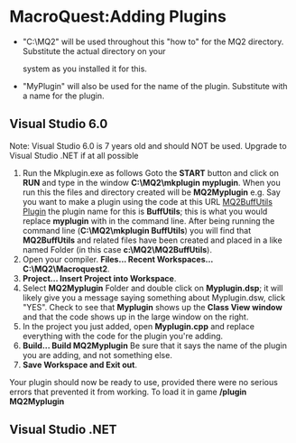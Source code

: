 # MacroQuest:Adding Plugins

* "C:\MQ2" will be used throughout this "how to" for the MQ2 directory. Substitute the actual directory on your

  system as you installed it for this.

* "MyPlugin" will also be used for the name of the plugin. Substitute with a name for the plugin.

## Visual Studio 6.0

Note: Visual Studio 6.0 is 7 years old and should NOT be used. Upgrade to Visual Studio .NET if at all possible

1. Run the Mkplugin.exe as follows Goto the **START** button and click on **RUN** and type in the window **C:\MQ2\mkplugin** **myplugin**. When you run this the files and directory created will be **MQ2Myplugin** e.g. Say you want to make a plugin using the code at this URL [MQ2BuffUtils Plugin](https://macroquest2.com/phpBB3/viewtopic.php?t=10616) the plugin name for this is **BuffUtils**; this is what you would replace **myplugin** with in the command line. After being running the command line \(**C:\MQ2\mkplugin BuffUtils**\) you will find that **MQ2BuffUtils** and related files have been created and placed in a like named Folder \(in this case **c:\MQ2\MQ2BuffUtils**\).
2. Open your compiler. **Files... Recent Workspaces... C:\MQ2\Macroquest2**.
3. **Project... Insert Project into Workspace**.
4. Select **MQ2Myplugin** Folder and double click on **Myplugin.dsp**; it will likely give you a message saying something about Myplugin.dsw, click "YES". Check to see that **Myplugin** shows up the **Class View window** and that the code shows up in the large window on the right.
5. In the project you just added, open **Myplugin.cpp** and replace everything with the code for the plugin you're adding.
6. **Build... Build MQ2Myplugin** Be sure that it says the name of the plugin you are adding, and not something else.
7. **Save Workspace and Exit out**.

Your plugin should now be ready to use, provided there were no serious errors that prevented it from working. To load it in game **/plugin** **MQ2Myplugin**

## Visual Studio .NET

